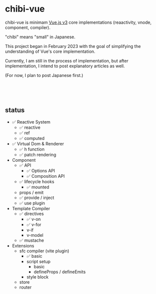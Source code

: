 # chibi-vue

chibi-vue is minimam [Vue.js v3](https://github.com/vuejs/core) core implementations (reaactivity, vnode, component, compiler).

"chibi" means "small" in Japanese.

This project began in February 2023 with the goal of simplifying the understanding of Vue's core implementation.

Currently, I am still in the process of implementation, but after implementation, I intend to post explanatory articles as well.

(For now, I plan to post Japanese first.)

<br/>
<br/>
<br/>

## status

- ✅ Reactive System
  - ✅ reactive
  - ✅ ref
  - ✅ computed
- ✅ Virtual Dom & Renderer
  - ✅ h function
  - ✅ patch rendering
- Component
  - ✅ API
    - ✅ Options API
    - ✅ Composition API
  - ✅ lifecycle hooks
    - ✅ mounted
  - props / emit
  - ✅ provide / inject
  - ✅ use plugin
- Template Compiler
  - ✅ directives
    - ✅ v-on
    - ✅ v-for
    - v-if
    - v-model
  - ✅ mustache
- Extensions
  - sfc compiler (vite plugin)
    - ✅ basic
    - script setup
      - basic
      - defineProps / defineEmits
    - style block
  - store
  - router
